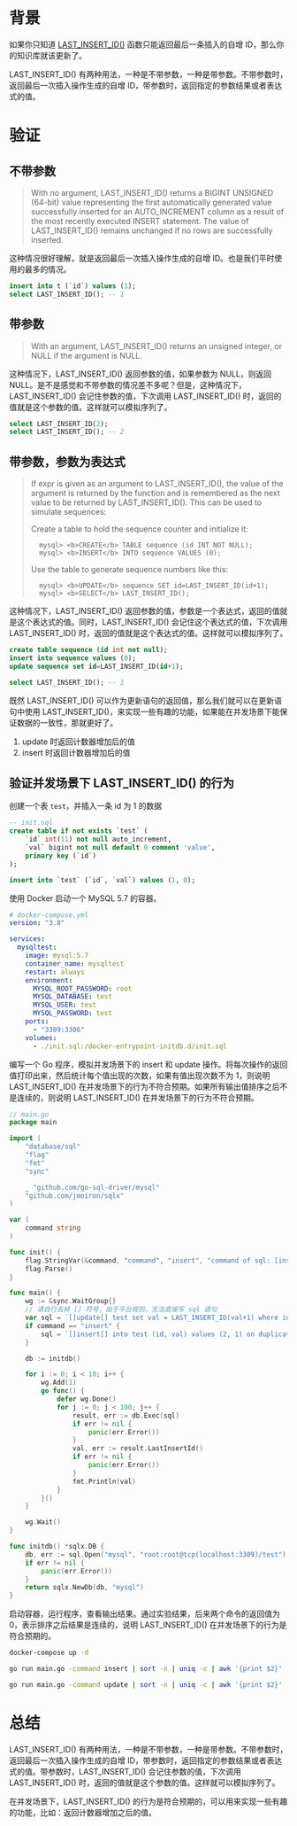 # 背景

如果你只知道 [LAST_INSERT_ID()](https://dev.mysql.com/doc/refman/8.4/en/information-functions.html#function_last-insert-id) 函数只能返回最后一条插入的自增 ID，那么你的知识库就该更新了。

LAST_INSERT_ID() 有两种用法，一种是不带参数，一种是带参数。不带参数时，返回最后一次插入操作生成的自增 ID，带参数时，返回指定的参数结果或者表达式的值。  

# 验证

## 不带参数

> With no argument, LAST_INSERT_ID() returns a BIGINT UNSIGNED (64-bit) value representing the first automatically generated value successfully inserted for an AUTO_INCREMENT column as a result of the most recently executed INSERT statement. The value of LAST_INSERT_ID() remains unchanged if no rows are successfully inserted. 

这种情况很好理解，就是返回最后一次插入操作生成的自增 ID。也是我们平时使用的最多的情况。 

```sql
insert into t (`id`) values (1);
select LAST_INSERT_ID(); -- 1
```

## 带参数

> With an argument, LAST_INSERT_ID() returns an unsigned integer, or NULL if the argument is NULL. 

这种情况下，LAST_INSERT_ID() 返回参数的值，如果参数为 NULL，则返回 NULL。是不是感觉和不带参数的情况差不多呢？但是，这种情况下，LAST_INSERT_ID() 会记住参数的值，下次调用 LAST_INSERT_ID() 时，返回的值就是这个参数的值。这样就可以模拟序列了。

```sql
select LAST_INSERT_ID(2);
select LAST_INSERT_ID(); -- 2
```

## 带参数，参数为表达式

> If expr is given as an argument to LAST_INSERT_ID(), the value of the argument is returned by the function and is remembered as the next value to be returned by LAST_INSERT_ID(). This can be used to simulate sequences:
>  
>  Create a table to hold the sequence counter and initialize it:
>  
>       mysql> <b>CREATE</b> TABLE sequence (id INT NOT NULL);  
>       mysql> <b>INSERT</b> INTO sequence VALUES (0);  
> Use the table to generate sequence numbers like this:  
>   
>       mysql> <b>UPDATE</b> sequence SET id=LAST_INSERT_ID(id+1);  
>       mysql> <b>SELECT</b> LAST_INSERT_ID();  

这种情况下，LAST_INSERT_ID() 返回参数的值，参数是一个表达式，返回的值就是这个表达式的值。同时，LAST_INSERT_ID() 会记住这个表达式的值，下次调用 LAST_INSERT_ID() 时，返回的值就是这个表达式的值。这样就可以模拟序列了。

```sql
create table sequence (id int not null);
insert into sequence values (0);
update sequence set id=LAST_INSERT_ID(id+1);

select LAST_INSERT_ID(); -- 1
```

既然 LAST_INSERT_ID() 可以作为更新语句的返回值，那么我们就可以在更新语句中使用 LAST_INSERT_ID()，来实现一些有趣的功能，如果能在并发场景下能保证数据的一致性，那就更好了。

1. update 时返回计数器增加后的值
2. insert 时返回计数器增加后的值

## 验证并发场景下 LAST_INSERT_ID() 的行为

创建一个表 `test`，并插入一条 id 为 1 的数据

```sql
-- init.sql
create table if not exists `test` (
    `id` int(11) not null auto_increment,
    `val` bigint not null default 0 comment 'value',
    primary key (`id`)
);

insert into `test` (`id`, `val`) values (1, 0);
```

使用 Docker 启动一个 MySQL 5.7 的容器。

```yml
# docker-compose.yml
version: "3.8"

services:
  mysqltest:
    image: mysql:5.7
    container_name: mysqltest
    restart: always
    environment:
      MYSQL_ROOT_PASSWORD: root
      MYSQL_DATABASE: test
      MYSQL_USER: test
      MYSQL_PASSWORD: test
    ports:
      - "3309:3306"
    volumes:
      - ./init.sql:/docker-entrypoint-initdb.d/init.sql
```

编写一个 Go 程序，模拟并发场景下的 insert 和 update 操作。将每次操作的返回值打印出来，然后统计每个值出现的次数，如果有值出现次数不为 1，则说明 LAST_INSERT_ID() 在并发场景下的行为不符合预期。如果所有输出值排序之后不是连续的，则说明 LAST_INSERT_ID() 在并发场景下的行为不符合预期。

```go
// main.go
package main

import (
	"database/sql"
	"flag"
	"fmt"
	"sync"

	_ "github.com/go-sql-driver/mysql"
	"github.com/jmoiron/sqlx"
)

var (
	command string
)

func init() {
	flag.StringVar(&command, "command", "insert", "command of sql: [insert|update]")
	flag.Parse()
}

func main() {
	wg := &sync.WaitGroup{}
	// 请自行去掉 [] 符号，由于平台规则，无法直接写 sql 语句
	var sql = `[]update[] test set val = LAST_INSERT_ID(val+1) where id = 1;`
	if command == "insert" {
		sql = `[]insert[] into test (id, val) values (2, 1) on duplicate key update val = LAST_INSERT_ID(val+1);`
	}

	db := initdb()

	for i := 0; i < 10; i++ {
		wg.Add(1)
		go func() {
			defer wg.Done()
			for j := 0; j < 100; j++ {
				result, err := db.Exec(sql)
				if err != nil {
					panic(err.Error())
				}
				val, err := result.LastInsertId()
				if err != nil {
					panic(err.Error())
				}
				fmt.Println(val)
			}
		}()
	}

	wg.Wait()
}

func initdb() *sqlx.DB {
	db, err := sql.Open("mysql", "root:root@tcp(localhost:3309)/test")
	if err != nil {
		panic(err.Error())
	}
	return sqlx.NewDb(db, "mysql")
}
```

启动容器，运行程序，查看输出结果。通过实验结果，后来两个命令的返回值为 0，表示排序之后结果是连续的，说明 LAST_INSERT_ID() 在并发场景下的行为是符合预期的。

```bash
docker-compose up -d

go run main.go -command insert | sort -n | uniq -c | awk '{print $2}' | awk '$1!=last+1{print last, $1}{last=$1}' | wc -l

go run main.go -command update | sort -n | uniq -c | awk '{print $2}' | awk '$1!=last+1{print last, $1}{last=$1}' | wc -l
```

# 总结

LAST_INSERT_ID() 有两种用法，一种是不带参数，一种是带参数。不带参数时，返回最后一次插入操作生成的自增 ID，带参数时，返回指定的参数结果或者表达式的值。带参数时，LAST_INSERT_ID() 会记住参数的值，下次调用 LAST_INSERT_ID() 时，返回的值就是这个参数的值。这样就可以模拟序列了。

在并发场景下，LAST_INSERT_ID() 的行为是符合预期的，可以用来实现一些有趣的功能，比如：返回计数器增加之后的值。